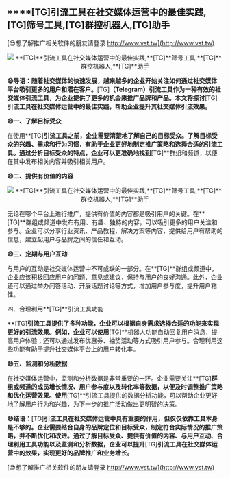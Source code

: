 ## ****[TG]**引流工具在社交媒体运营中的最佳实践,**[TG]**筛号工具,**[TG]**群控机器人,**[TG]**助手**

[😍想了解推广相关软件的朋友请登录 http://www.vst.tw](http://www.vst.tw)

 <center><img src="https://vst.tw/MP4/tuiguang/png/7.png" alt="**[TG]**引流工具在社交媒体运营中的最佳实践,**[TG]**筛号工具,**[TG]**群控机器人,**[TG]**助手"></center>

**😄导语：随着社交媒体的快速发展，越来越多的企业开始关注如何通过社交媒体平台吸引更多的用户和潜在客户。**[TG]**（Telegram）引流工具作为一种有效的社交媒体引流工具，为企业提供了更多的机会来推广品牌和产品。本文将探讨**[TG]**引流工具在社交媒体运营中的最佳实践，帮助企业提升其社交媒体引流效果。**

**😄一、了解目标受众**

在使用**[TG]**引流工具之前，企业需要清楚地了解自己的目标受众。了解目标受众的兴趣、需求和行为习惯，有助于企业更好地制定推广策略和选择合适的引流工具。通过分析目标受众的特点，企业可以更准确地找到**[TG]**群组和频道，以便在其中发布相关内容并吸引相关用户。

**😄二、提供有价值的内容**

 <center><img src="https://vst.tw/MP4/tuiguang/png/0.png" alt="**[TG]**引流工具在社交媒体运营中的最佳实践,**[TG]**筛号工具,**[TG]**群控机器人,**[TG]**助手"></center>

无论在哪个平台上进行推广，提供有价值的内容都是吸引用户的关键。在**[TG]**群组或频道中发布有用、有趣、独特的内容，可以吸引更多的用户关注和参与。企业可以分享行业资讯、产品教程、解决方案等内容，提供给用户有帮助的信息，建立起用户与品牌之间的信任和互动。

**😄三、定期与用户互动**

与用户的互动是社交媒体运营中不可或缺的一部分。在**[TG]**群组或频道中，企业应该积极回应用户的问题、意见或建议，保持与用户的良好沟通。此外，企业还可以通过举办问答活动、开展话题讨论等方式，增加用户参与度，提升用户粘性。

四、合理利用**[TG]**引流工具功能

**[TG]**引流工具提供了多种功能，企业可以根据自身需求选择合适的功能来实现更好的引流效果。例如，企业可以使用**[TG]**机器人功能自动回复用户消息，提高用户体验；还可以通过发布优惠券、抽奖活动等方式吸引用户参与。合理利用这些功能有助于提升社交媒体平台上的用户转化率。

**😄五、监测和分析数据**

在社交媒体运营中，监测和分析数据是非常重要的一环。企业需要关注**[TG]**群组或频道的成员增长情况、用户参与度以及转化率等数据，以便及时调整推广策略和优化运营效果。使用**[TG]**引流工具提供的数据分析功能，可以帮助企业更好地了解用户行为和兴趣，为下一步的推广活动做出更明智的决策。

**😄结语：**[TG]**引流工具在社交媒体运营中具有重要的作用，但仅仅依靠工具本身是不够的。企业需要结合自身的品牌定位和目标受众，制定符合实际情况的推广策略，并不断优化和改进。通过了解目标受众、提供有价值的内容、与用户互动、合理利用工具功能以及监测和分析数据，企业可以提升**[TG]**引流工具在社交媒体运营中的效果，实现更好的品牌推广和业务增长。**

[😍想了解推广相关软件的朋友请登录 http://www.vst.tw](http://www.vst.tw)



